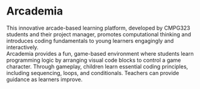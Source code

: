 # Arcademia

This innovative arcade-based learning platform, developed by CMPG323 students and their 
project manager, promotes computational thinking and introduces coding fundamentals to 
young learners engagingly and interactively.  
Arcademia provides a fun, game-based environment where students learn programming logic by 
arranging visual code blocks to control a game character.
Through gameplay, children learn essential coding principles, including sequencing, loops, and 
conditionals. Teachers can provide guidance as learners improve. 
